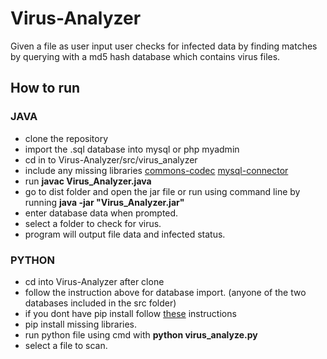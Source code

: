 # Virus-Analyzer
Given a file as user input user checks for infected data by finding matches by querying with a md5 hash database which contains virus files. 

## How to run 

### JAVA

- clone the repository
- import the .sql database into mysql or php myadmin
- cd in to Virus-Analyzer/src/virus_analyzer
- include any missing libraries [commons-codec](https://drive.google.com/file/d/10eo9KJ-a6H7wLHRaaVrdEh6zqcrd8QKd/view?usp=sharing) [mysql-connector](https://drive.google.com/file/d/1z6BbLvuLFpOSS584QndLDsVBjWVOo3eY/view?usp=sharing)
- run **javac Virus_Analyzer.java**
- go to dist folder and open the jar file or run using command line by running **java -jar "Virus_Analyzer.jar"**
- enter database data when prompted. 
- select a folder to check for virus.
- program will output file data and infected status.

### PYTHON

- cd into Virus-Analyzer after clone
- follow the instruction above for database import. (anyone of the two databases included in the src folder)
- if you dont have pip install follow [these](https://github.com/BurntSushi/nfldb/wiki/Python-&-pip-Windows-installation) instructions
- pip install missing libraries.
- run python file using cmd with **python virus_analyze.py**
- select a file to scan.

